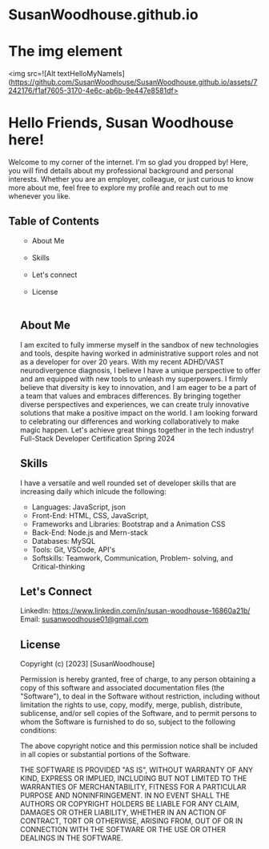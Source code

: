  # SusanWoodhouse.github.io
<!DOCTYPE html>
<html lang="en">
  <head>
     <meta charset ="UTF-8">
     <meta name= "viewport">
    <h1>The img element</h1>

<img src=![Alt textHelloMyNameIs](https://github.com/SusanWoodhouse/SusanWoodhouse.github.io/assets/7242176/f1af7605-3170-4e6c-ab6b-9e447e8581df>

</head>
  
# Hello Friends, Susan Woodhouse here!

Welcome to my corner of the internet. I'm so glad you dropped by! Here, you will find details about my professional background and personal interests. Whether you are an employer, colleague, or just curious to know more about me, feel free to explore my profile and reach out to me whenever you like.

## Table of Contents

<ul style="list-style:circle">
<ul>                                        
<li>About Me</li><br/>
<li>Skills</li><br/>
<li>Let's connect</li><br/>
<li>License</li><br/>
</ul>

## About Me

I am excited to fully immerse myself in the sandbox of new technologies and tools, despite having worked in administrative support roles and not as a developer for over 20 years. With my recent ADHD/VAST neurodivergence diagnosis, I believe I have a unique perspective to offer and am equipped with new tools to unleash my superpowers. I firmly believe that diversity is key to innovation, and I am eager to be a part of a team that values and embraces differences. By bringing together diverse perspectives and experiences, we can create truly innovative solutions that make a positive impact on the world. I am looking forward to celebrating our differences and working collaboratively to make magic happen. Let's achieve great things together in the tech industry! Full-Stack Developer Certification Spring 2024

## Skills

I have a versatile and well rounded set of developer skills that are increasing daily which inlcude the following:

- Languages: JavaScript, json
- Front-End: HTML, CSS, JavaScript,
- Frameworks and Libraries: Bootstrap and a
  Animation CSS
- Back-End: Node.js and Mern-stack
- Databases: MySQL
- Tools: Git, VSCode, API's
- Softskills: Teamwork, Communication, Problem-
  solving, and Critical-thinking

## Let's Connect

LinkedIn: https://www.linkedin.com/in/susan-woodhouse-16860a21b/ <br/>
  Email: susanwoodhouse01@gmail.com

## License

Copyright (c) [2023] [SusanWoodhouse]

Permission is hereby granted, free of charge, to any person obtaining a copy
of this software and associated documentation files (the "Software"), to deal
in the Software without restriction, including without limitation the rights
to use, copy, modify, merge, publish, distribute, sublicense, and/or sell
copies of the Software, and to permit persons to whom the Software is
furnished to do so, subject to the following conditions:

The above copyright notice and this permission notice shall be included in all
copies or substantial portions of the Software.

THE SOFTWARE IS PROVIDED "AS IS", WITHOUT WARRANTY OF ANY KIND, EXPRESS OR
IMPLIED, INCLUDING BUT NOT LIMITED TO THE WARRANTIES OF MERCHANTABILITY,
FITNESS FOR A PARTICULAR PURPOSE AND NONINFRINGEMENT. IN NO EVENT SHALL THE
AUTHORS OR COPYRIGHT HOLDERS BE LIABLE FOR ANY CLAIM, DAMAGES OR OTHER
LIABILITY, WHETHER IN AN ACTION OF CONTRACT, TORT OR OTHERWISE, ARISING FROM,
OUT OF OR IN CONNECTION WITH THE SOFTWARE OR THE USE OR OTHER DEALINGS IN THE
SOFTWARE.

</body>
</html>                                

